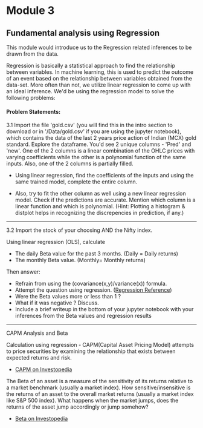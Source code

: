 # Module 3

## Fundamental analysis using Regression

This module would introduce us to the Regression related inferences to be drawn from the data.

Regression is basically a statistical approach to find the relationship between variables. In machine learning, this is
used to predict the outcome of an event based on the relationship between variables obtained from the data-set. More
often than not, we utilize linear regression to come up with an ideal inference. We'd be using the regression model to
solve the following problems:


#### Problem Statements:

3.1 Import the file 'gold.csv' (you will find this in the intro section to download or in '/Data/gold.csv' if you are
using the jupyter notebook), which contains the data of the last 2 years price action of Indian (MCX) gold standard.
Explore the dataframe. You'd see 2 unique columns - 'Pred' and 'new'. One of the 2 columns is a linear combination of
the OHLC prices with varying coefficients while the other is a polynomial function of the same inputs. Also, one of the
2 columns is partially filled. 

- Using linear regression, find the coefficients of the inputs and using the same trained
model, complete the entire column. 

- Also, try to fit the other column as well using a new linear regression model. Check
if the predictions are accurate. Mention which column is a linear function and which is polynomial. (Hint: Plotting a
histogram & distplot helps in recognizing the discrepencies in prediction, if any.) 

---

3.2 Import the stock of your choosing AND the Nifty index. 

Using linear regression (OLS), calculate 
- The daily Beta value for the past 3 months. (Daily = Daily returns) 
- The monthly Beta value. (Monthly= Monthly returns)

Then answer:
- Refrain from using the (covariance(x,y)/variance(x)) formula. 
- Attempt the question using regression.
  ([Regression Reference](https://financetrain.com/calculating-beta-using-market-model-regression-slope/))
- Were the Beta values more or less than 1 ? 
- What if it was negative ? Discuss. 
- Include a brief writeup in the bottom of your jupyter notebook with your inferences from the Beta values and
  regression results

---

CAPM Analysis and Beta

Calculation using regression - CAPM(Capital Asset Pricing Model) attempts to price securities by examining the
relationship that exists between expected returns and risk. 
- [CAPM on Investopedia](https://www.investopedia.com/terms/c/capm.asp)


The Beta of an asset is a measure of the sensitivity of its returns relative to a market benchmark (usually a market
index). How sensitive/insensitive is the returns of an asset to the overall market returns (usually a market index like
S&P 500 index). What happens when the market jumps, does the returns of the asset jump accordingly or jump somehow? 
- [Beta on Investopedia](https://www.investopedia.com/investing/beta-know-risk/) 
